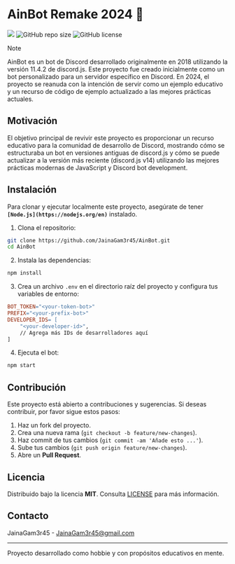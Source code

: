 # AinBot Remake 2024 🌟

![](https://komarev.com/ghpvc/?username=jainagam3r45&color=green)
![GitHub repo size](https://img.shields.io/github/repo-size/JainaGam3r45/AinBot)
![GitHub license](https://img.shields.io/github/license/JainaGam3r45/AinBot)

> [!NOTE]
> AinBot es un bot de Discord desarrollado originalmente en 2018 utilizando la versión 11.4.2 de discord.js. Este proyecto fue creado inicialmente como un bot personalizado para un servidor específico en Discord. En 2024, el proyecto se reanuda con la intención de servir como un ejemplo educativo y un recurso de código de ejemplo actualizado a las mejores prácticas actuales.

## Motivación
El objetivo principal de revivir este proyecto es proporcionar un recurso educativo para la comunidad de desarrollo de Discord, mostrando cómo se estructuraba un bot en versiones antiguas de discord.js y cómo se puede actualizar a la versión más reciente (discord.js v14) utilizando las mejores prácticas modernas de JavaScript y Discord bot development.

## Instalación
Para clonar y ejecutar localmente este proyecto, asegúrate de tener **`[Node.js](https://nodejs.org/en)`** instalado.

1. Clona el repositorio:
```bash
git clone https://github.com/JainaGam3r45/AinBot.git
cd AinBot
```

2. Instala las dependencias:
```bash
npm install
```

3. Crea un archivo `.env` en el directorio raíz del proyecto y configura tus variables de entorno:
```makefile
BOT_TOKEN="<your-token-bot>"
PREFIX="<your-prefix-bot>"
DEVELOPER_IDS= [
    "<your-developer-id>",
    // Agrega más IDs de desarrolladores aquí
]
```

4. Ejecuta el bot:
```bash
npm start
```

## Contribución

Este proyecto está abierto a contribuciones y sugerencias. Si deseas contribuir, por favor sigue estos pasos:

1. Haz un fork del proyecto.
2. Crea una nueva rama (`git checkout -b feature/new-changes`).
3. Haz commit de tus cambios (`git commit -am 'Añade esto ...'`).
4. Sube tus cambios (`git push origin feature/new-changes`).
5. Abre un **Pull Request**.

## Licencia

Distribuido bajo la licencia **MIT**. Consulta [LICENSE](LICENSE) para más información.

## Contacto

JainaGam3r45 - [JainaGam3r45@gmail.com](mailto:jainagam3r45@gmail.com)

---

Proyecto desarrollado como hobbie y con propósitos educativos en mente.